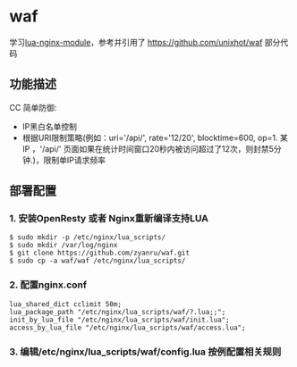 # waf

学习[lua-nginx-module](https://github.com/openresty/lua-nginx-module)，参考并引用了 <https://github.com/unixhot/waf> 部分代码

## 功能描述

CC 简单防御:
- IP黑白名单控制
- 根据URI限制策略(例如：uri='/api/', rate='12/20', blocktime=600, op=1. 某IP ，'/api/' 页面如果在统计时间窗口20秒内被访问超过了12次，则封禁5分钟.)，限制单IP请求频率

## 部署配置

### 1. 安装OpenResty 或者 Nginx重新编译支持LUA

```
$ sudo mkdir -p /etc/nginx/lua_scripts/
$ sudo mkdir /var/log/nginx
$ git clone https://github.com/zyanru/waf.git
$ sudo cp -a waf/waf /etc/nginx/lua_scripts/
```

### 2. 配置nginx.conf

```
lua_shared_dict cclimit 50m;
lua_package_path "/etc/nginx/lua_scripts/waf/?.lua;;";
init_by_lua_file "/etc/nginx/lua_scripts/waf/init.lua";
access_by_lua_file "/etc/nginx/lua_scripts/waf/access.lua";
```

### 3. 编辑/etc/nginx/lua_scripts/waf/config.lua 按例配置相关规则
